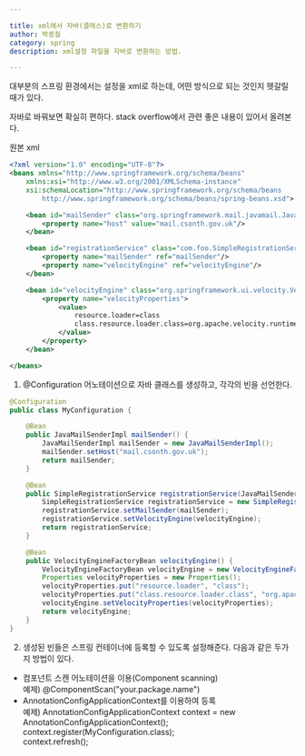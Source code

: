 ```yaml
---

title: xml에서 자바(클래스)로 변환하기
author: 박종철
category: spring
description: xml설정 파일을 자바로 변환하는 방법.

---
```


대부분의 스프링 환경에서는 설정을 xml로 하는데, 어떤 방식으로 되는 것인지 헷갈릴 때가 있다.

자바로 바꿔보면 확실히 편하다. stack overflow에서 관련 좋은 내용이 있어서 올려본다.

원본 xml

``` xml
<?xml version="1.0" encoding="UTF-8"?>
<beans xmlns="http://www.springframework.org/schema/beans"
    xmlns:xsi="http://www.w3.org/2001/XMLSchema-instance"
    xsi:schemaLocation="http://www.springframework.org/schema/beans
        http://www.springframework.org/schema/beans/spring-beans.xsd">

    <bean id="mailSender" class="org.springframework.mail.javamail.JavaMailSenderImpl">
        <property name="host" value="mail.csonth.gov.uk"/>
    </bean>

    <bean id="registrationService" class="com.foo.SimpleRegistrationService">
        <property name="mailSender" ref="mailSender"/>
        <property name="velocityEngine" ref="velocityEngine"/>
    </bean>

    <bean id="velocityEngine" class="org.springframework.ui.velocity.VelocityEngineFactoryBean">
        <property name="velocityProperties">
            <value>
                resource.loader=class
                class.resource.loader.class=org.apache.velocity.runtime.resource.loader.ClasspathResourceLoader
            </value>
        </property>
    </bean>

</beans>
```

1. @Configuration 어노테이션으로 자바 클래스를 생성하고, 각각의 빈을 선언한다.

``` java
@Configuration
public class MyConfiguration {

    @Bean
    public JavaMailSenderImpl mailSender() {
        JavaMailSenderImpl mailSender = new JavaMailSenderImpl();
        mailSender.setHost("mail.csonth.gov.uk");
        return mailSender;
    }

    @Bean
    public SimpleRegistrationService registrationService(JavaMailSenderImpl mailSender, VelocityEngineFactoryBean velocityEngine) {
        SimpleRegistrationService registrationService = new SimpleRegistrationService();
        registrationService.setMailSender(mailSender);
        registrationService.setVelocityEngine(velocityEngine); 
        return registrationService; 
    }

    @Bean
    public VelocityEngineFactoryBean velocityEngine() {
        VelocityEngineFactoryBean velocityEngine = new VelocityEngineFactoryBean();
        Properties velocityProperties = new Properties();
        velocityProperties.put("resource.loader", "class");
        velocityProperties.put("class.resource.loader.class", "org.apache.velocity.runtime.resource.loader.ClasspathResourceLoader");
        velocityEngine.setVelocityProperties(velocityProperties);
        return velocityEngine;
    }
}
```

2. 생성된 빈들은 스프링 컨테이너에 등록할 수 있도록 설정해준다. 다음과 같은 두가지 방법이 있다.
  - 컴포넌트 스캔 어노테이션을 이용(Component scanning)  
   예제) @ComponentScan("your.package.name")  
  - AnnotationConfigApplicationContext를 이용하여 등록  
   예제) AnnotationConfigApplicationContext context = new AnnotationConfigApplicationContext();  
   context.register(MyConfiguration.class);  
   context.refresh();  
